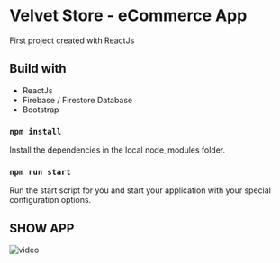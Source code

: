 # Velvet Store - eCommerce App

First project created with ReactJs

## Build with

- ReactJs
- Firebase / Firestore Database
- Bootstrap

### `npm install`

Install the dependencies in the local node_modules folder.


### `npm run start`

Run the start script for you and start your application with your special configuration options.

## SHOW APP
![video](https://user-images.githubusercontent.com/82247919/136312362-4bed5628-8edf-4a19-bd82-4a099a9ebbd3.gif)
